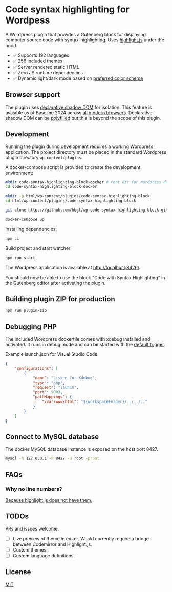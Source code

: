 # Code syntax highlighting for Wordpess

A Wordpress plugin that provides a Gutenberg block for displaying computer source code with syntax-highlighting. Uses [highlight.js](https://highlightjs.org/) under the hood.

- ✅ Supports 192 languages
- ✅ 256 included themes
- ✅ Server rendered static HTML
- ✅ Zero JS runtime dependencies
- ✅ Dynamic light/dark mode based on [preferred color scheme](https://developer.mozilla.org/en-US/docs/Web/CSS/@media/prefers-color-scheme)

## Browser support

The plugin uses [declarative shadow DOM](https://web.dev/articles/declarative-shadow-dom) for isolation. This feature is avaiable as of Baseline 2024 across [all modern browsers](https://caniuse.com/declarative-shadow-dom). Declarative shadow DOM can be [polyfilled](https://web.dev/articles/declarative-shadow-dom#polyfill) but this is beyond the scope of this plugin.

## Development

Running the plugin during development requires a working Wordpress application. The project directory must be placed in the standard Wordpress plugin directory `wp-content/plugins`.

A docker-compose script is provided to create the development environment:

```bash
mkdir code-syntax-highlighting-block-docker # root dir for Wordpress docker files
cd code-syntax-highlighting-block-docker

mkdir -p html/wp-content/plugins/code-syntax-highlighting-block
cd html/wp-content/plugins/code-syntax-highlighting-block

git clone https://github.com/hbgl/wp-code-syntax-highlighting-block.git .

docker-compose up
```

Installing dependencies:

```bash
npm ci
```

Build project and start watcher:

```bash
npm run start
```

The Wordpress application is available at [http://localhost:8426/](http://localhost:8426/).

You should now be able to use the block "Code with Syntax Highlighting" in the Gutenberg editor after activating the plugin.

## Building plugin ZIP for production

```bash
npm run plugin-zip
```

## Debugging PHP

The included Wordpress dockerfile comes with xdebug installed and activated. It runs in debug mode and can be started with the [default trigger](https://xdebug.org/docs/all_settings#trigger_value).

Example launch.json for Visual Studio Code:

```json
{
    "configurations": [
        {
            "name": "Listen for Xdebug",
            "type": "php",
            "request": "launch",
            "port": 9003,
            "pathMappings": {
                "/var/www/html": "${workspaceFolder}/../../.."
            }
        }
    ]
}
```

## Connect to MySQL database

The docker MySQL database instance is exposed on the host port 8427.

```bash
mysql -h 127.0.0.1 -P 8427 -u root -proot
```

## FAQs

### Why no line numbers?

[Because highlight.js does not have them.](https://highlightjs.readthedocs.io/en/latest/line-numbers.html)

## TODOs

PRs and issues welcome.

- [ ] Live preview of theme in editor. Would currently require a bridge between Codemirror and Highlight.js.
- [ ] Custom themes.
- [ ] Custom language definitions.

## License

[MIT](https://opensource.org/license/MIT)
